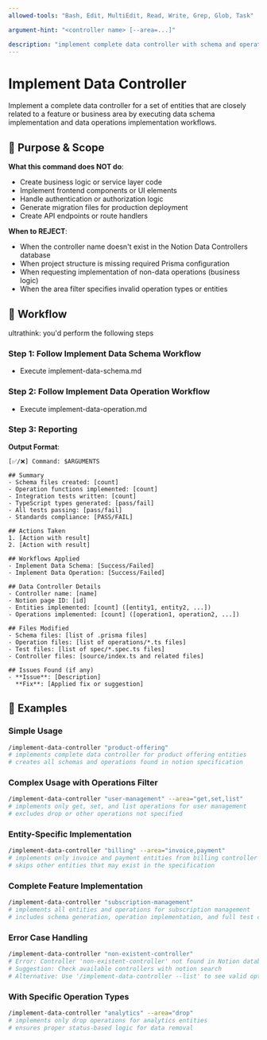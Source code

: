 ```yaml
---
allowed-tools: "Bash, Edit, MultiEdit, Read, Write, Grep, Glob, Task"

argument-hint: "<controller name> [--area=...]"

description: "implement complete data controller with schema and operations for business area"
---
```


# Implement Data Controller

Implement a complete data controller for a set of entities that are closely related to a feature or business area by executing data schema implementation and data operations implementation workflows.

## 🎯 Purpose & Scope

**What this command does NOT do**:

- Create business logic or service layer code
- Implement frontend components or UI elements
- Handle authentication or authorization logic
- Generate migration files for production deployment
- Create API endpoints or route handlers

**When to REJECT**:

- When the controller name doesn't exist in the Notion Data Controllers database
- When project structure is missing required Prisma configuration
- When requesting implementation of non-data operations (business logic)
- When the area filter specifies invalid operation types or entities



## 🔄 Workflow

ultrathink: you'd perform the following steps

### Step 1: Follow Implement Data Schema Workflow

- Execute implement-data-schema.md

### Step 2: Follow Implement Data Operation Workflow

- Execute implement-data-operation.md

### Step 3: Reporting

**Output Format**:

```
[✅/❌] Command: $ARGUMENTS

## Summary
- Schema files created: [count]
- Operation functions implemented: [count]
- Integration tests written: [count]
- TypeScript types generated: [pass/fail]
- All tests passing: [pass/fail]
- Standards compliance: [PASS/FAIL]

## Actions Taken
1. [Action with result]
2. [Action with result]

## Workflows Applied
- Implement Data Schema: [Success/Failed]
- Implement Data Operation: [Success/Failed]

## Data Controller Details
- Controller name: [name]
- Notion page ID: [id]
- Entities implemented: [count] ([entity1, entity2, ...])
- Operations implemented: [count] ([operation1, operation2, ...])

## Files Modified
- Schema files: [list of .prisma files]
- Operation files: [list of operations/*.ts files]
- Test files: [list of spec/*.spec.ts files]
- Controller files: [source/index.ts and related files]

## Issues Found (if any)
- **Issue**: [Description]
  **Fix**: [Applied fix or suggestion]
```

## 📝 Examples

### Simple Usage

```bash
/implement-data-controller "product-offering"
# implements complete data controller for product offering entities
# creates all schemas and operations found in notion specification
```

### Complex Usage with Operations Filter

```bash
/implement-data-controller "user-management" --area="get,set,list"
# implements only get, set, and list operations for user management
# excludes drop or other operations not specified
```

### Entity-Specific Implementation

```bash
/implement-data-controller "billing" --area="invoice,payment"
# implements only invoice and payment entities from billing controller
# skips other entities that may exist in the specification
```

### Complete Feature Implementation

```bash
/implement-data-controller "subscription-management"
# implements all entities and operations for subscription management
# includes schema generation, operation implementation, and full test coverage
```

### Error Case Handling

```bash
/implement-data-controller "non-existent-controller"
# Error: Controller 'non-existent-controller' not found in Notion database
# Suggestion: Check available controllers with notion search
# Alternative: Use '/implement-data-controller --list' to see valid options
```

### With Specific Operation Types

```bash
/implement-data-controller "analytics" --area="drop"
# implements only drop operations for analytics entities
# ensures proper status-based logic for data removal
```
